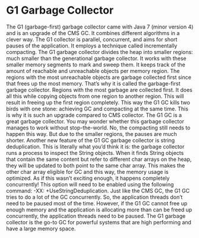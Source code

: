 # G1 Garbage Collector

The G1 (garbage-first) garbage collector came with Java 7 (minor version 4) and is an upgrade of the CMS GC. It combines
different algorithms in a clever way. The G1 collector is parallel, concurrent, and aims for short pauses of the
application. It employs a technique called incrementally compacting.
The G1 garbage collector divides the heap into smaller regions: much smaller than the generational garbage collector. It
works with these smaller memory segments to mark and sweep them. It keeps track of the amount of reachable and
unreachable objects per memory region. The regions with the most unreachable objects are garbage collected first since
that frees up the most memory. That’s why it is called the garbage-first garbage collector. Regions with the most
garbage are collected first.
It does all this while copying objects from one region to another region. This will result in freeing up the first
region completely. This way the G1 GC kills two birds with one stone: achieving GC and compacting at the same time. This
is why it is such an upgrade compared to CMS collector.
The G1 GC is a great garbage collector. You may wonder whether this garbage collector manages to work without
stop-the-world. No, the compacting still needs to happen this way. But due to the smaller regions, the pauses are much
shorter.
Another new feature of the G1 GC garbage collector is string deduplication. This is literally what you’d think it is:
the garbage collector runs a process to inspect the String objects. When it finds String objects that contain the same
content but refer to different char arrays on the heap, they will be updated to both point to the same char array. This
makes the other char array eligible for GC and this way, the memory usage is optimized. As if this wasn’t exciting
enough, it happens completely concurrently! This option will need to be enabled using the following command: -XX:
+UseStringDeduplication.
Just like the CMS GC, the G1 GC tries to do a lot of the GC concurrently. So, the application threads don’t need to be
paused most of the time. However, if the G1 GC cannot free up enough memory and the application is allocating more than
can be freed up concurrently, the application threads need to be paused.
The G1 garbage collector is the go-to GC for powerful systems that are high performing and have a large memory space. 